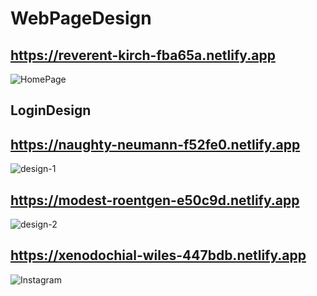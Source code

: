 # WebPageDesign

## https://reverent-kirch-fba65a.netlify.app

![HomePage](https://user-images.githubusercontent.com/64456168/96351006-66486b80-10d6-11eb-8b27-983b2c356cb9.JPG)

## LoginDesign

## https://naughty-neumann-f52fe0.netlify.app

![design-1](https://user-images.githubusercontent.com/64456168/96351027-8415d080-10d6-11eb-972e-13f108160a1d.JPG)

## https://modest-roentgen-e50c9d.netlify.app

![design-2](https://user-images.githubusercontent.com/64456168/96351095-d820b500-10d6-11eb-84dc-cd24801400aa.JPG)

## https://xenodochial-wiles-447bdb.netlify.app

![Instagram](https://user-images.githubusercontent.com/64456168/96351180-5d0bce80-10d7-11eb-963f-095eb632a9c1.JPG)
